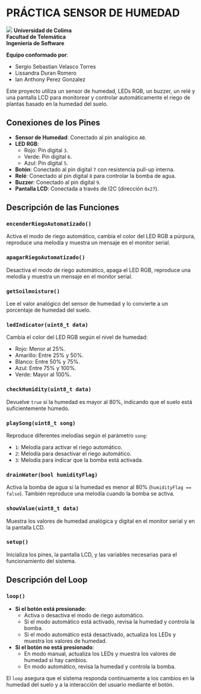 # PRÁCTICA SENSOR DE HUMEDAD
**<img style="width:%" src="https://portal.ucol.mx/content/micrositios/188/image/Escudo2021/Dos_lineas_Izq/UdeC_2L%20izq_Blanco.png">**
**Universidad de Colima**  
**Facultad de Telemática**  
**Ingeniería de Software**  

**Equipo conformado por**:  
- Sergio Sebastian Velasco Torres  
- Lissandra Duran Romero  
- Ian Anthony Perez Gonzalez  

Este proyecto utiliza un sensor de humedad, LEDs RGB, un buzzer, un relé y una pantalla LCD para monitorear y controlar automáticamente el riego de plantas basado en la humedad del suelo.

## Conexiones de los Pines

- **Sensor de Humedad**: Conectado al pin analógico `A0`.
- **LED RGB**:
  - Rojo: Pin digital `3`.
  - Verde: Pin digital `6`.
  - Azul: Pin digital `5`.
- **Botón**: Conectado al pin digital `7` con resistencia pull-up interna.
- **Relé**: Conectado al pin digital `8` para controlar la bomba de agua.
- **Buzzer**: Conectado al pin digital `9`.
- **Pantalla LCD**: Conectada a través de I2C (dirección `0x27`).

## Descripción de las Funciones

### `encenderRiegoAutomatizado()`
Activa el modo de riego automático, cambia el color del LED RGB a púrpura, reproduce una melodía y muestra un mensaje en el monitor serial.

### `apagarRiegoAutomatizado()`
Desactiva el modo de riego automático, apaga el LED RGB, reproduce una melodía y muestra un mensaje en el monitor serial.

### `getSoilmoisture()`
Lee el valor analógico del sensor de humedad y lo convierte a un porcentaje de humedad del suelo.

### `ledIndicator(uint8_t data)`
Cambia el color del LED RGB según el nivel de humedad:
- Rojo: Menor al 25%.
- Amarillo: Entre 25% y 50%.
- Blanco: Entre 50% y 75%.
- Azul: Entre 75% y 100%.
- Verde: Mayor al 100%.

### `checkHumidity(uint8_t data)`
Devuelve `true` si la humedad es mayor al 80%, indicando que el suelo está suficientemente húmedo.

### `playSong(uint8_t song)`
Reproduce diferentes melodías según el parámetro `song`:
- `1`: Melodía para activar el riego automático.
- `2`: Melodía para desactivar el riego automático.
- `3`: Melodía para indicar que la bomba está activada.

### `drainWater(bool humidityFlag)`
Activa la bomba de agua si la humedad es menor al 80% (`humidityFlag == false`). También reproduce una melodía cuando la bomba se activa.

### `showValue(uint8_t data)`
Muestra los valores de humedad analógica y digital en el monitor serial y en la pantalla LCD.

### `setup()`
Inicializa los pines, la pantalla LCD, y las variables necesarias para el funcionamiento del sistema.

## Descripción del Loop

### `loop()`
- **Si el botón está presionado**:
  - Activa o desactiva el modo de riego automático.
  - Si el modo automático está activado, revisa la humedad y controla la bomba.
  - Si el modo automático está desactivado, actualiza los LEDs y muestra los valores de humedad.
- **Si el botón no está presionado**:
  - En modo manual, actualiza los LEDs y muestra los valores de humedad si hay cambios.
  - En modo automático, revisa la humedad y controla la bomba.

El `loop` asegura que el sistema responda continuamente a los cambios en la humedad del suelo y a la interacción del usuario mediante el botón.
